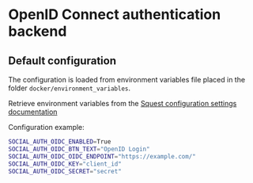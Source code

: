 # OpenID Connect authentication backend

## Default configuration

The configuration is loaded from environment variables file placed in the folder `docker/environment_variables`.

Retrieve environment variables from the [Squest configuration settings documentation](../configuration/squest_settings.md#openid-connect)

Configuration example:
```bash
SOCIAL_AUTH_OIDC_ENABLED=True
SOCIAL_AUTH_OIDC_BTN_TEXT="OpenID Login"
SOCIAL_AUTH_OIDC_OIDC_ENDPOINT="https://example.com/"
SOCIAL_AUTH_OIDC_KEY="client_id"
SOCIAL_AUTH_OIDC_SECRET="secret"
```
